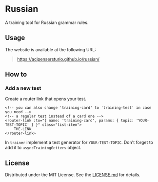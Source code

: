 # Russian

A training tool for Russian grammar rules.

## Usage

The website is available at the following URL:

> https://acipensersturio.github.io/russian/

## How to

### Add a new test

Create a router link that opens your test.

```vue
<!-- you can also change 'training-card' to 'training-test' in case you need -->
<!-- a regular test instead of a card one -->
<router-link :to="{ name: 'training-card', params: { topic: 'YOUR-TEST-TOPIC' } }" class="list-item">
    THE-LINK
</router-link>
```

In `trainer` implement a test generator for `YOUR-TEST-TOPIC`. Don't forget
to add it to `asyncTrainingGetters` object.

## License

Distributed under the MIT License. See the [LICENSE.md](LICENSE.md) for details.

